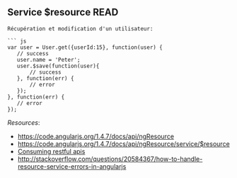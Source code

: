 ## Service $resource READ

 ```
Récupération et modification d'un utilisateur:

 ``` js 
var user = User.get({userId:15}, function(user) {
    // success
    user.name = 'Peter';
    user.$save(function(user){
        // success
    }, function(err) {
        // error
    });
}, function(err) {
    // error
});
 ```

*Resources*: 

* https://code.angularjs.org/1.4.7/docs/api/ngResource
* https://code.angularjs.org/1.4.7/docs/api/ngResource/service/$resource
* [Consuming restful apis](http://fdietz.github.io/recipes-with-angular-js/consuming-external-services/consuming-restful-apis.html)
* http://stackoverflow.com/questions/20584367/how-to-handle-resource-service-errors-in-angularjs
